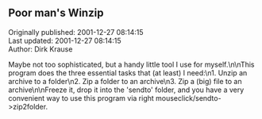 ## Poor man's Winzip  
Originally published: 2001-12-27 08:14:15  
Last updated: 2001-12-27 08:14:15  
Author: Dirk Krause  
  
Maybe not too sophisticated, but a handy little tool I use for myself.\n\nThis program does the three essential tasks that (at least) I need:\n1. Unzip an archive to a folder\n2. Zip a folder to an archive\n3. Zip a (big) file to an archive\n\nFreeze it, drop it into the 'sendto' folder, and you have a very convenient way to use this program via right mouseclick/sendto->zip2folder.